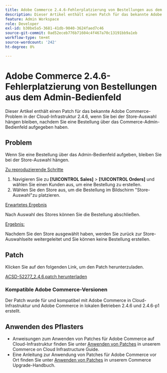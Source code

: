 ```yaml
---
title: Adobe Commerce 2.4.6-Fehlerplatzierung von Bestellungen aus dem Admin-Bedienfeld
description: Dieser Artikel enthält einen Patch für das bekannte Adobe Commerce-Problem in der Cloud-Infrastruktur 2.4.6, wenn Sie bei der Store-Auswahl hängen bleiben, nachdem Sie eine Bestellung über das Commerce-Admin-Bedienfeld aufgegeben haben.
feature: Admin Workspace
role: Developer
exl-id: b30be5a5-3681-41db-9040-3624faed7c46
source-git-commit: 0ad52eceb776b71604c4f467a70c13191bb9a1eb
workflow-type: tm+mt
source-wordcount: '242'
ht-degree: 0%

---
```


# Adobe Commerce 2.4.6-Fehlerplatzierung von Bestellungen aus dem Admin-Bedienfeld

Dieser Artikel enthält einen Patch für das bekannte Adobe Commerce-Problem in der Cloud-Infrastruktur 2.4.6, wenn Sie bei der Store-Auswahl hängen bleiben, nachdem Sie eine Bestellung über das Commerce-Admin-Bedienfeld aufgegeben haben.

## Problem

Wenn Sie eine Bestellung über das Admin-Bedienfeld aufgeben, bleiben Sie bei der Store-Auswahl hängen.

<u>Zu reproduzierende Schritte</u>

1. Navigieren Sie zu **[!UICONTROL Sales]** > **[!UICONTROL Orders]** und wählen Sie einen Kunden aus, um eine Bestellung zu erstellen.
2. Wählen Sie den Store aus, um die Bestellung im Bildschirm &quot;Store-Auswahl&quot;zu platzieren.

<u>Erwartetes Ergebnis</u>

Nach Auswahl des Stores können Sie die Bestellung abschließen.

<u>Ergebnis:</u>

Nachdem Sie den Store ausgewählt haben, werden Sie zurück zur Store-Auswahlseite weitergeleitet und Sie können keine Bestellung erstellen.

## Patch

Klicken Sie auf den folgenden Link, um den Patch herunterzuladen.

[ACSD-52277_2.4.6.patch herunterladen](assets/ACSD-52277_2.4.6.patch.zip)

### Kompatible Adobe Commerce-Versionen

Der Patch wurde für und kompatibel mit Adobe Commerce in Cloud-Infrastruktur und Adobe Commerce in lokalen Betrieben 2.4.6 und 2.4.6-p1 erstellt.

## Anwenden des Pflasters

* Anweisungen zum Anwenden von Patches für Adobe Commerce auf Cloud-Infrastruktur finden Sie unter [Anwenden von Patches](/docs/commerce-cloud-service/user-guide/develop/upgrade/apply-patches.html) in unserem Commerce on Cloud Infrastructure Guide.
* Eine Anleitung zur Anwendung von Patches für Adobe Commerce vor Ort finden Sie unter [Anwenden von Patches](/docs/commerce-operations/upgrade-guide/patches/apply.html?lang=en#composer) in unserem Commerce Upgrade-Handbuch.

